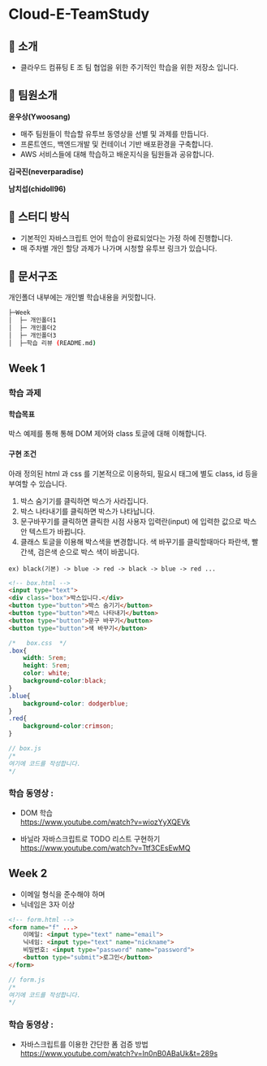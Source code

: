 # Cloud-E-TeamStudy

## 📣 소개 
- 클라우드 컴퓨팅 E 조 팀 협업을 위한 주기적인 학습을 위한 저장소 입니다. 

## 🙋 팀원소개 

**윤우상(Ywoosang)**

- 매주 팀원들이 학습할 유투브 동영상을 선별 및 과제를 만듭니다.
- 프론트엔드, 백엔드개발 및 컨테이너 기반 배포환경을 구축합니다.
- AWS 서비스들에 대해 학습하고 배운지식을 팀원들과 공유합니다.


**김국진(neverparadise)**




**남치섭(chidoll96)**


## 📝 스터디 방식
- 기본적인 자바스크립트 언어 학습이 완료되었다는 가정 하에 진행합니다.  
- 매 주차별 개인 할당 과제가 나가며 시청할 유투브 링크가 있습니다.

## 📑 문서구조 
개인폴더 내부에는 개인별 학습내용을 커밋합니다. 
```sh  
├─Week
│  ├─ 개인폴더1
│  ├─ 개인폴더2
│  ├─ 개인폴더3
│  ├─학습 리뷰 (README.md) 
```


## Week 1

### 학습 과제

#### 학습목표
박스 예제를 통해 통해 DOM 제어와 class 토글에 대해 이해합니다.  
#### 구현 조건
아래 정의된 html 과 css 를 기본적으로 이용하되, 필요시 태그에 별도 class, id 등을 부여할 수 있습니다.  
1. 박스 숨기기를 클릭하면 박스가 사라집니다.  
2. 박스 나타내기를 클릭하면 박스가 나타납니다.  
3. 문구바꾸기를 클릭하면 클릭한 시점 사용자 입력란(input) 에 입력한 값으로 박스 안 텍스트가 바뀝니다.  
4. 클래스 토글을 이용해 박스색을 변경합니다. 색 바꾸기를 클릭할때마다 파란색, 빨간색, 검은색 순으로 박스 색이 바꿉니다.   
```
ex) black(기본) -> blue -> red -> black -> blue -> red ... 
```


```html
<!-- box.html -->
<input type="text"> 
<div class="box">박스입니다.</div>
<button type="button">박스 숨기기</button>
<button type="button">박스 나타내기</button>
<button type="button">문구 바꾸기</button>
<button type="button">색 바꾸기</button>
```

```css
/*   box.css  */
.box{
    width: 5rem;
    height: 5rem;
    color: white;
    background-color:black; 
}
.blue{
    background-color: dodgerblue;
}
.red{
    background-color:crimson;
}
```
 

```js
// box.js
/*
여기에 코드를 작성합니다.
*/
```

### 학습 동영상 :  
- DOM 학습  
https://www.youtube.com/watch?v=wiozYyXQEVk

- 바닐라 자바스크립트로 TODO 리스트 구현하기  
https://www.youtube.com/watch?v=Ttf3CEsEwMQ


## Week 2

- 이메일 형식을 준수해야 하며 
- 닉네임은 3자 이상 
```html
<!-- form.html -->
<form name="f" ...>
    이메일: <input type="text" name="email">
    닉네임: <input type="text" name="nickname">
    비밀번호: <input type="password" name="password">
    <button type="submit">로그인</button>
</form>
```

```js
// form.js
/*
여기에 코드를 작성합니다.
*/
```


### 학습 동영상 :  

- 자바스크립트를 이용한 간단한 폼 검증 방법  
https://www.youtube.com/watch?v=In0nB0ABaUk&t=289s  

 


